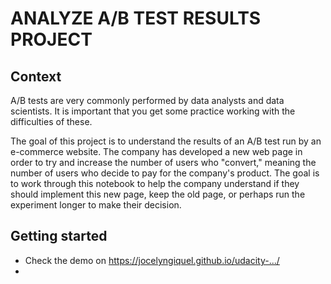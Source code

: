 # ANALYZE A/B TEST RESULTS PROJECT
## Context
A/B tests are very commonly performed by data analysts and data scientists. It is important that you get some practice working with the difficulties of these.

The goal of this project is to understand the results of an A/B test run by an e-commerce website. The company has developed a new web page in order to try and increase the number of users who "convert," meaning the number of users who decide to pay for the company's product. The goal is to work through this notebook to help the company understand if they should implement this new page, keep the old page, or perhaps run the experiment longer to make their decision.

## Getting started
- Check the demo on https://jocelyngiquel.github.io/udacity-.../
- 